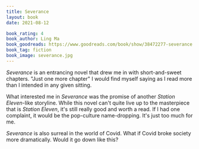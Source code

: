 ```yaml
---
title: Severance
layout: book
date: 2021-08-12

book_rating: 4
book_author: Ling Ma
book_goodreads: https://www.goodreads.com/book/show/38472277-severance
book_tag: fiction
book_image: severance.jpg
---
```


_Severance_ is an entrancing novel that drew me in with short-and-sweet chapters. "Just one more chapter" I would find myself saying as I read more than I intended in any given sitting.

What interested me in _Severance_ was the promise of another _Station Eleven_-like storyline. While this novel can't quite live up to the masterpiece that is _Station Eleven_, it's still really good and worth a read. If I had one complaint, it would be the pop-culture name-dropping. It's just too much for me.

_Severance_ is also surreal in the world of Covid. What if Covid broke society more dramatically. Would it go down like this?